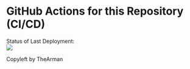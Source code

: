 # GitHub Actions for this Repository (CI/CD)

Status of Last Deployment:<br>
<img src="https://github.com/TheArman/cicd/workflows/github-actions-for-ci-cd/badge.svg?branch=main"><br>

Copyleft by TheArman
